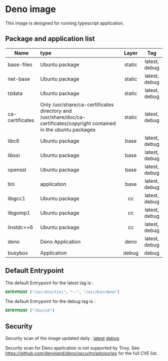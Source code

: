 # Deno image

This image is designed for running typescript application.

## Package and application list

| Name            | type                                                         | Layer  |      Tag      |
| --------------- | :----------------------------------------------------------- | :----: | :-----------: |
| base-files      | Ubuntu package                                               | static | latest, debug |
| net-base        | Ubuntu package                                               | static | latest, debug |
| tzdata          | Ubuntu package                                               | static | latest, debug |
| ca-certificates | Only /usr/share/ca-certificates directory and /usr/share/doc/ca-certificates/copyright contained in the ubuntu packages | static | latest, debug |
| libc6           | Ubuntu package                                               |  base  | latest, debug |
| libssl          | Ubuntu package                                               |  base  | latest, debug |
| openssl         | Ubuntu package                                               |  base  | latest, debug |
| tini            | application                                                  |  base  | latest, debug |
| libgcc1         | Ubuntu package                                               |   cc   | latest, debug |
| libgomp1        | Ubuntu package                                               |   cc   | latest, debug |
| linstdc++6      | Ubuntu package                                               |   cc   | latest, debug |
| deno            | Deno Application                                             |  deno  | latest, debug |
| busybox         | Application                                                  | debug  |     debug     |

## Default Entrypoint

The default Entrypoint for the latest tag is :

```dockerfile
ENTRYPOINT ["/usr/bin/tini", "--", "/usr/bin/deno"]
```

The default Entrypoint for the debug tag is :

```dockerfile
ENTRYPOINT ["/bin/sh"]
```

## Security

Security scan of the image updated daily : [latest](../../security/table/deno_latest) [debug](../../security/table/deno_latest)

Security scan for Deno application is not supported by Trivy. See https://github.com/denoland/deno/security/advisories for the full CVE list.

